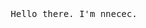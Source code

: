 <p align="center">
  <br>
  <br>
  <br>
  <samp>Hello there. I'm nnecec.</samp>
  <br>
  <br>
  <br>
</p>
